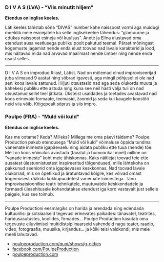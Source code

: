 ### D I V A S (LVA) - “Viis minutit hiljem”

**Etendus on inglise keeles.**

Läti keeles tähistab sõna “DIVAS” number kahe naissoost vormi aga muidugi meeldib meie esinejatele ka selle inglisekeelne tähendus: “glamuurne ja edukas naissoost esineja või kuulsus”. Anete ja Elīna alustavad oma etendust ausa vestlusega publiku poolt pakutud teemal. Pärast mõningast kogemuste jagamist nende enda elust toovad nad lavale karakterid ja lood, mis näitavad mida nad arvavad maailmast nende ümber ning nende enda osast selles. 

---

D I V A S on improduo Riiast, Lätist. Nad on mõlemad olnud improviseerijad juba viimased 9 aastat ning sõbrad igavesti, aga mingil põhjusel ei ole nad seni koos lavale sattunud. Hiljuti otsustasid nad aga seda olukorda muuta ja kahekesi publiku ette astuda ning kuna see neil hästi välja tuli on nad otsustanud sellel teel jätkata. Üksteist usaldades ja toetades avastavad nad koos erinevaid formaate, teemasid, žanreid ja seda kui kaugele koostöö neid viia võib. 
Kõigepealt sõprus ja siis impro.

### Poulpe (FRA) - “Muld või kuld”

**Etendus on inglise keeles.**

Kas me ootame? Keda? Milleks? Millega me oma päevi täidame?
Poulpe Production pakub etendusega “Muld või kuld” võimaluse õppida tundma vanemate inimeste igapäevaelu ning aidata publiku ette tuua (nende) tõe. Meil on koos võimalus avastada (tavatul ja humoorikal moel) milline on “vanade inimeste” koht meie ühiskonnas.
Kaks näitlejat toovad teie ette ausatest ülestunnistustest inspireeritud tõlgendused, mille lähtekoha on pakkunud seeniorid oma igapäevases keskkonnas. Nad toovad lavale olukorrad, mis on õpetlikud ja äratuntavad kõigile, kes võivad omast kogemusest rääkida kokkupuudetest vanemate inimestega.
Tänu improvisatsioonilise teatri tehnikatele, muutuvatele keskkondadele ja formaadi ülesehitusele kohandatakse etendust iga kord vastavalt just sellele paigale, kus see toimub. 

---

Poulpe Productioni eesmärgiks on harida ja arendada ning edendada kultuurilisi ja sotsiaalseid tegevusi erinevates paikades: tänavatel, teatrites, haridusasutustes, koolides, firmades…
Poulpe Production kasutab oma tegevuste elluviimisel multidistsiplinaarseid vahendeid nagu teater, raadio, video, fotograafia, muusika, kirjandus… ja kõiki teisi valdkondi, mis meie meeli lahutavad. 

- [poulpeproduction.com/quoi/shows/g-oldies](https://www.poulpeproduction.com/quoi/shows/g-oldies/)
- [facebook.com/PoulpeProduction](https://www.facebook.com/PoulpeProduction) 
- [poulpeproduction.com](https://www.poulpeproduction.com)
